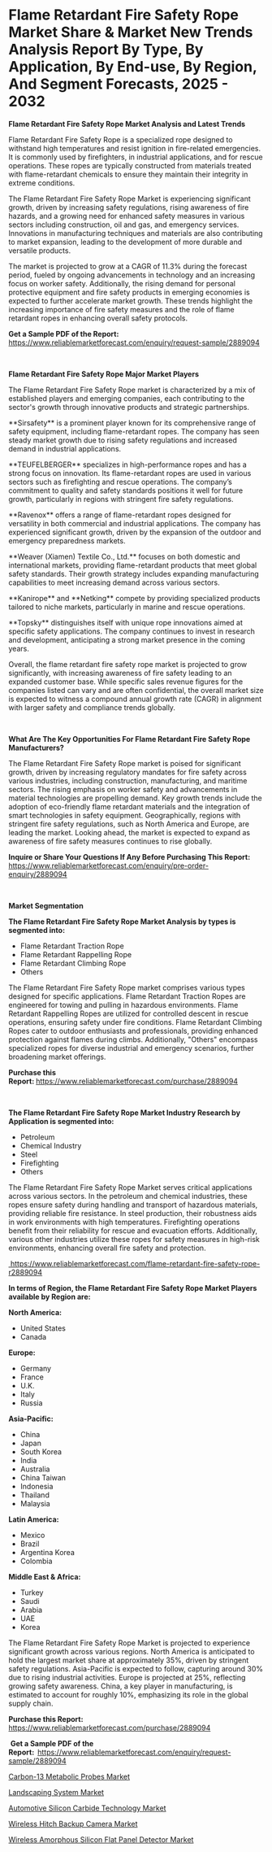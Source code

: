 <p><h1>Flame Retardant Fire Safety Rope Market Share & Market New Trends Analysis Report By Type, By Application, By End-use, By Region, And Segment Forecasts, 2025 - 2032</h1></p><p><strong>Flame Retardant Fire Safety Rope Market Analysis and Latest Trends</strong></p>
<p><p>Flame Retardant Fire Safety Rope is a specialized rope designed to withstand high temperatures and resist ignition in fire-related emergencies. It is commonly used by firefighters, in industrial applications, and for rescue operations. These ropes are typically constructed from materials treated with flame-retardant chemicals to ensure they maintain their integrity in extreme conditions.</p><p>The Flame Retardant Fire Safety Rope Market is experiencing significant growth, driven by increasing safety regulations, rising awareness of fire hazards, and a growing need for enhanced safety measures in various sectors including construction, oil and gas, and emergency services. Innovations in manufacturing techniques and materials are also contributing to market expansion, leading to the development of more durable and versatile products. </p><p>The market is projected to grow at a CAGR of 11.3% during the forecast period, fueled by ongoing advancements in technology and an increasing focus on worker safety. Additionally, the rising demand for personal protective equipment and fire safety products in emerging economies is expected to further accelerate market growth. These trends highlight the increasing importance of fire safety measures and the role of flame retardant ropes in enhancing overall safety protocols.</p></p>
<p><strong>Get a Sample PDF of the Report:&nbsp;</strong> <a href="https://www.reliablemarketforecast.com/enquiry/request-sample/2889094?utm_campaign=2011&utm_medium=2&utm_source=Github&utm_content=ia&utm_term=14032025&utm_id=flame-retardant-fire-safety-rope">https://www.reliablemarketforecast.com/enquiry/request-sample/2889094</a></p>
<p>&nbsp;</p>
<p><strong>Flame Retardant Fire Safety Rope Major Market Players</strong></p>
<p><p>The Flame Retardant Fire Safety Rope market is characterized by a mix of established players and emerging companies, each contributing to the sector's growth through innovative products and strategic partnerships.</p><p>**Sirsafety** is a prominent player known for its comprehensive range of safety equipment, including flame-retardant ropes. The company has seen steady market growth due to rising safety regulations and increased demand in industrial applications. </p><p>**TEUFELBERGER** specializes in high-performance ropes and has a strong focus on innovation. Its flame-retardant ropes are used in various sectors such as firefighting and rescue operations. The company’s commitment to quality and safety standards positions it well for future growth, particularly in regions with stringent fire safety regulations.</p><p>**Ravenox** offers a range of flame-retardant ropes designed for versatility in both commercial and industrial applications. The company has experienced significant growth, driven by the expansion of the outdoor and emergency preparedness markets.</p><p>**Weaver (Xiamen) Textile Co., Ltd.** focuses on both domestic and international markets, providing flame-retardant products that meet global safety standards. Their growth strategy includes expanding manufacturing capabilities to meet increasing demand across various sectors.</p><p>**Kanirope** and **Netking** compete by providing specialized products tailored to niche markets, particularly in marine and rescue operations.</p><p>**Topsky** distinguishes itself with unique rope innovations aimed at specific safety applications. The company continues to invest in research and development, anticipating a strong market presence in the coming years.</p><p>Overall, the flame retardant fire safety rope market is projected to grow significantly, with increasing awareness of fire safety leading to an expanded customer base. While specific sales revenue figures for the companies listed can vary and are often confidential, the overall market size is expected to witness a compound annual growth rate (CAGR) in alignment with larger safety and compliance trends globally.</p></p>
<p>&nbsp;</p>
<p><strong>What Are The Key Opportunities For Flame Retardant Fire Safety Rope Manufacturers?</strong></p>
<p><p>The Flame Retardant Fire Safety Rope market is poised for significant growth, driven by increasing regulatory mandates for fire safety across various industries, including construction, manufacturing, and maritime sectors. The rising emphasis on worker safety and advancements in material technologies are propelling demand. Key growth trends include the adoption of eco-friendly flame retardant materials and the integration of smart technologies in safety equipment. Geographically, regions with stringent fire safety regulations, such as North America and Europe, are leading the market. Looking ahead, the market is expected to expand as awareness of fire safety measures continues to rise globally.</p></p>
<p><strong>Inquire or Share Your Questions If Any Before Purchasing This Report:</strong> <a href="https://www.reliablemarketforecast.com/enquiry/pre-order-enquiry/2889094?utm_campaign=2011&utm_medium=2&utm_source=Github&utm_content=ia&utm_term=14032025&utm_id=flame-retardant-fire-safety-rope">https://www.reliablemarketforecast.com/enquiry/pre-order-enquiry/2889094</a></p>
<p>&nbsp;</p>
<p><strong>Market Segmentation</strong></p>
<p><strong>The Flame Retardant Fire Safety Rope Market Analysis by types is segmented into:</strong></p>
<p><ul><li>Flame Retardant Traction Rope</li><li>Flame Retardant Rappelling Rope</li><li>Flame Retardant Climbing Rope</li><li>Others</li></ul></p>
<p><p>The Flame Retardant Fire Safety Rope market comprises various types designed for specific applications. Flame Retardant Traction Ropes are engineered for towing and pulling in hazardous environments. Flame Retardant Rappelling Ropes are utilized for controlled descent in rescue operations, ensuring safety under fire conditions. Flame Retardant Climbing Ropes cater to outdoor enthusiasts and professionals, providing enhanced protection against flames during climbs. Additionally, "Others" encompass specialized ropes for diverse industrial and emergency scenarios, further broadening market offerings.</p></p>
<p><strong>Purchase this Report:&nbsp;</strong><a href="https://www.reliablemarketforecast.com/purchase/2889094?utm_campaign=2011&utm_medium=2&utm_source=Github&utm_content=ia&utm_term=14032025&utm_id=flame-retardant-fire-safety-rope">https://www.reliablemarketforecast.com/purchase/2889094</a></p>
<p>&nbsp;</p>
<p><strong>The Flame Retardant Fire Safety Rope Market Industry Research by Application is segmented into:</strong></p>
<p><ul><li>Petroleum</li><li>Chemical Industry</li><li>Steel</li><li>Firefighting</li><li>Others</li></ul></p>
<p><p>The Flame Retardant Fire Safety Rope Market serves critical applications across various sectors. In the petroleum and chemical industries, these ropes ensure safety during handling and transport of hazardous materials, providing reliable fire resistance. In steel production, their robustness aids in work environments with high temperatures. Firefighting operations benefit from their reliability for rescue and evacuation efforts. Additionally, various other industries utilize these ropes for safety measures in high-risk environments, enhancing overall fire safety and protection.</p></p>
<p><a href="https://www.reliablemarketforecast.com/flame-retardant-fire-safety-rope-r2889094?utm_campaign=2011&utm_medium=2&utm_source=Github&utm_content=ia&utm_term=14032025&utm_id=flame-retardant-fire-safety-rope">&nbsp;https://www.reliablemarketforecast.com/flame-retardant-fire-safety-rope-r2889094</a></p>
<p><strong>In terms of Region, the Flame Retardant Fire Safety Rope Market Players available by Region are:</strong></p>
<p>
    <p> <strong> North America: </strong>
        <ul>
            <li>United States</li>
            <li>Canada</li>
        </ul>
        </p> 
    <p> <strong> Europe: </strong>
        <ul>
            <li>Germany</li>
            <li>France</li>
            <li>U.K.</li>
            <li>Italy</li>
            <li>Russia</li>
        </ul>
        </p> 
    <p> <strong> Asia-Pacific: </strong>
        <ul>
            <li>China</li>
            <li>Japan</li>
            <li>South Korea</li>
            <li>India</li>
            <li>Australia</li>
            <li>China Taiwan</li>
            <li>Indonesia</li>
            <li>Thailand</li>
            <li>Malaysia</li>
        </ul>
        </p> 
    <p> <strong> Latin America: </strong>
        <ul>
            <li>Mexico</li>
            <li>Brazil</li>
            <li>Argentina Korea</li>
            <li>Colombia</li>
        </ul>
        </p> 
    <p> <strong> Middle East & Africa: </strong>
        <ul>
            <li>Turkey</li>
            <li>Saudi</li>
            <li>Arabia</li>
            <li>UAE</li>
            <li>Korea</li>
        </ul>
    </p>
    </p>
<p><p>The Flame Retardant Fire Safety Rope Market is projected to experience significant growth across various regions. North America is anticipated to hold the largest market share at approximately 35%, driven by stringent safety regulations. Asia-Pacific is expected to follow, capturing around 30% due to rising industrial activities. Europe is projected at 25%, reflecting growing safety awareness. China, a key player in manufacturing, is estimated to account for roughly 10%, emphasizing its role in the global supply chain.</p></p>
<p><strong>Purchase this Report: </strong><a href="https://www.reliablemarketforecast.com/purchase/2889094?utm_campaign=2011&utm_medium=2&utm_source=Github&utm_content=ia&utm_term=14032025&utm_id=flame-retardant-fire-safety-rope">https://www.reliablemarketforecast.com/purchase/2889094</a></p>
<p>&nbsp;<strong>Get a Sample PDF of the Report:&nbsp;&nbsp;</strong><a href="https://www.reliablemarketforecast.com/enquiry/request-sample/2889094?utm_campaign=2011&utm_medium=2&utm_source=Github&utm_content=ia&utm_term=14032025&utm_id=flame-retardant-fire-safety-rope">https://www.reliablemarketforecast.com/enquiry/request-sample/2889094</a></p>
<p><strong></strong></p>
<p><p><a href="https://github.com/miehldobin1w/Market-Research-Report-List-1/blob/main/carbon-13-metabolic-probes-market.md?utm_campaign=2011&utm_medium=2&utm_source=Github&utm_content=ia&utm_term=14032025&utm_id=flame-retardant-fire-safety-rope">Carbon-13 Metabolic Probes Market</a></p><p><a href="https://github.com/seherlouize/Market-Research-Report-List-1/blob/main/landscaping-system-market.md?utm_campaign=2011&utm_medium=2&utm_source=Github&utm_content=ia&utm_term=14032025&utm_id=flame-retardant-fire-safety-rope">Landscaping System Market</a></p><p><a href="https://github.com/moroesarta/Market-Research-Report-List-1/blob/main/automotive-silicon-carbide-technology-market.md?utm_campaign=2011&utm_medium=2&utm_source=Github&utm_content=ia&utm_term=14032025&utm_id=flame-retardant-fire-safety-rope">Automotive Silicon Carbide Technology Market</a></p><p><a href="https://github.com/sadaandilou/Market-Research-Report-List-1/blob/main/wireless-hitch-backup-camera-market.md?utm_campaign=2011&utm_medium=2&utm_source=Github&utm_content=ia&utm_term=14032025&utm_id=flame-retardant-fire-safety-rope">Wireless Hitch Backup Camera Market</a></p><p><a href="https://github.com/delcirodda4f/Market-Research-Report-List-1/blob/main/wireless-amorphous-silicon-flat-panel-detector-market.md?utm_campaign=2011&utm_medium=2&utm_source=Github&utm_content=ia&utm_term=14032025&utm_id=flame-retardant-fire-safety-rope">Wireless Amorphous Silicon Flat Panel Detector Market</a></p></p>